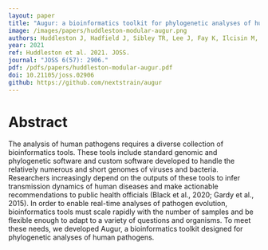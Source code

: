 ```yaml
---
layout: paper
title: "Augur: a bioinformatics toolkit for phylogenetic analyses of human pathogens"
image: /images/papers/huddleston-modular-augur.png
authors: Huddleston J, Hadfield J, Sibley TR, Lee J, Fay K, Ilcisin M, Harkins E, Bedford T, Neher RA, Hodcroft EB.
year: 2021
ref: Huddleston et al. 2021. JOSS.
journal: "JOSS 6(57): 2906."
pdf: /pdfs/papers/huddleston-modular-augur.pdf
doi: 10.21105/joss.02906
github: https://github.com/nextstrain/augur
---
```


# Abstract

The analysis of human pathogens requires a diverse collection of bioinformatics tools.
These tools include standard genomic and phylogenetic software and custom software developed to handle the relatively numerous and short genomes of viruses and bacteria.
Researchers increasingly depend on the outputs of these tools to infer transmission dynamics of human diseases and make actionable recommendations to public health officials (Black et al., 2020; Gardy et al., 2015).
In order to enable real-time analyses of pathogen evolution, bioinformatics tools must scale rapidly with the number of samples and be flexible enough to adapt to a variety of questions and organisms.
To meet these needs, we developed Augur, a bioinformatics toolkit designed for phylogenetic analyses of human pathogens.
